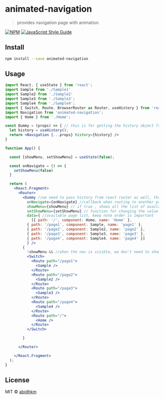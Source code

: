 # animated-navigation

> provides navigation page with animation

[![NPM](https://img.shields.io/npm/v/animated-navigation.svg)](https://www.npmjs.com/package/animated-navigation) [![JavaScript Style Guide](https://img.shields.io/badge/code_style-standard-brightgreen.svg)](https://standardjs.com)

## Install

```bash
npm install --save animated-navigation
```

## Usage

```jsx
import React, { useState } from 'react';
import Sample from './Sample1'
import Sample2 from './Sample2'
import Sample3 from './Sample3';
import Sample4 from './Sample4';
import { Switch, Route, BrowserRouter as Router, useHistory } from 'react-router-dom'
import Navigation from 'animated-navigation';
import { Home } from './Home';

const Dummy = (props) => { // this is for getting the history object from react-router
  let history = useHistory();
  return <Navigation {...props} history={history} />
}

function App() {

  const [showMenu, setShowMenu] = useState(false);

  const onNavigate = () => {
    setShowMenu(false)
  }

  return (
    <React.Fragment>
      <Router>
        <Dummy //we need to pass history from react router as well, thats why using this Dummy
          onNavigate={onNavigate} //callback when routing to another page
          showMenu={showMenu} // if true , shows all the list of available pageS. if false shows the page corresponding to the URL
          setShowMenu={setShowMenu} // function for changing the value of showMenu
          data={ //available page list, keep note order is important
            [{ path: '/', component: Home, name: 'Home' },
          { path: '/page1', component: Sample, name: 'page1' },
          { path: '/page2', component: Sample2, name: 'page2' },
          { path: '/page3', component: Sample3, name: 'page3' },
          { path: '/page4', component: Sample4, name: 'page4' }]
          } />
        {
          !showMenu && //when the nav is visible, we don't need to show the current page which is pointed by the URL , we need only the nav list
          <Switch>
            <Route path="/page1">
              <Sample />
            </Route>
            <Route path="/page2">
              <Sample2 />
            </Route>
            <Route path="/page3">
              <Sample3 />
            </Route>
            <Route path="/page4">
              <Sample4 />
            </Route>
            <Route path="/">
              <Home />
            </Route>
          </Switch>

        }

      </Router>

    </React.Fragment>
  );
}
```

## License

MIT © [abidhkm](https://github.com/abidhkm)
